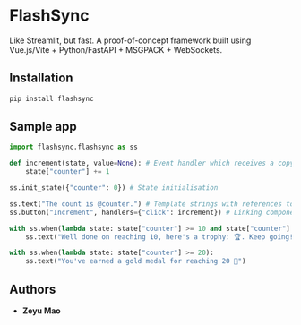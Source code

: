 # FlashSync

Like Streamlit, but fast. A proof-of-concept framework built using Vue.js/Vite + Python/FastAPI + MSGPACK + WebSockets.

## Installation

```python
pip install flashsync
```


## Sample app

```python
import flashsync.flashsync as ss

def increment(state, value=None): # Event handler which receives a copy of session state as an argument
    state["counter"] += 1

ss.init_state({"counter": 0}) # State initialisation

ss.text("The count is @counter.") # Template strings with references to state values
ss.button("Increment", handlers={"click": increment}) # Linking components to event handlers

with ss.when(lambda state: state["counter"] >= 10 and state["counter"] < 20): # Conditional rendering
    ss.text("Well done on reaching 10, here's a trophy: 🏆. Keep going!")

with ss.when(lambda state: state["counter"] >= 20):
    ss.text("You've earned a gold medal for reaching 20 🥇")
```


## Authors

* **Zeyu Mao**

